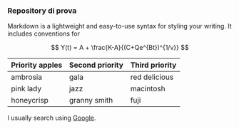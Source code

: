 ### Repository di prova

Markdown is a lightweight and easy-to-use syntax for styling your writing. It includes conventions for

$$
Y(t) = A + \frac{K-A}{(C+Qe^{Bt})^{1/v}}
$$

  
| Priority apples | Second priority | Third priority |
|-------|--------|---------|
| ambrosia | gala | red delicious |
| pink lady | jazz | macintosh |
| honeycrisp | granny smith | fuji |


I usually search using [Google](https://www.google.com "Google").
